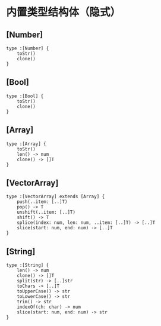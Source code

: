 # 内置类型结构体（隐式）

## [Number]

```noah
type :[Number] {
    toStr()
    clone()
}
```

## [Bool]

```noah
type :[Bool] {
    toStr()
    clone()
}
```

## [Array]

```noah
type :[Array] {
    toStr()
    len() -> num
    clone() -> []T
}
```

## [VectorArray]

```noah
type :[VectorArray] extends [Array] {
    push(..item: [..]T)
    pop() -> T
    unshift(..item: [..]T)
    shift() -> T
    splice(index: num, len: num, ..item: [..]T) -> [..]T
    slice(start: num, end: num) -> [..]T
}
```

## [String]

```noah
type :[String] {
    len() -> num
    clone() -> []T
    split(str) -> [..]str
    toChars -> [..]T
    toUpperCase() -> str
    toLowerCase() -> str
    trim() -> str
    indexOf(ch: char) -> num 
    slice(start: num, end: num) -> str
}
```